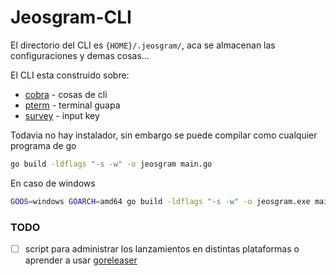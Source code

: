 # Jeosgram-CLI

El directorio del CLI es `{HOME}/.jeosgram/`, aca se almacenan las configuraciones y demas cosas...

El CLI esta construido sobre:
- [cobra](https://github.com/spf13/cobra) - cosas de cli
- [pterm](https://github.com/pterm/pterm) - terminal guapa
- [survey](https://github.com/AlecAivazis/survey) - input key


Todavia no hay instalador, sin embargo se puede compilar como cualquier programa de go
```bash
go build -ldflags "-s -w" -o jeosgram main.go
```

En caso de windows
```bash
GOOS=windows GOARCH=amd64 go build -ldflags "-s -w" -o jeosgram.exe main.go
```


### TODO

- [ ] script para administrar los lanzamientos en distintas plataformas o aprender a usar [goreleaser](https://goreleaser.com)

